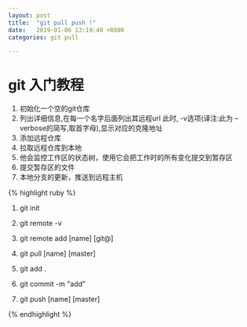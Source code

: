 ```yaml
---
layout: post
title:  "git pull push !"
date:   2019-01-06 13:19:48 +0800
categories: git pull

---
```

# git 入门教程  #
1. 初始化一个空的git仓库
2. 列出详细信息,在每一个名字后面列出其远程url 此时, -v选项(译注:此为 –verbose的简写,取首字母),显示对应的克隆地址
3. 添加远程仓库
4. 拉取远程仓库到本地
5. 他会监控工作区的状态树，使用它会把工作时的所有变化提交到暂存区
6. 提交暂存区的文件
7. 本地分支的更新，推送到远程主机

{% highlight ruby %}
1. git init

2. git remote -v

3. git remote add [name] [git@]

4. git pull [name] [master]

5. git add .

6. git commit -m "add"

7. git push [name] [master]

{% endhighlight %}


